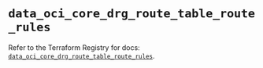 # `data_oci_core_drg_route_table_route_rules`

Refer to the Terraform Registry for docs: [`data_oci_core_drg_route_table_route_rules`](https://registry.terraform.io/providers/hashicorp/oci/7.19.0/docs/data-sources/core_drg_route_table_route_rules).
